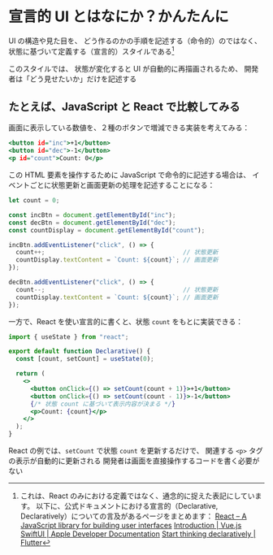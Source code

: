 # 宣言的 UI とはなにか？かんたんに

UI の構造や見た目を、
どう作るのかの手順を記述する（命令的）のではなく、
状態に基づいて定義する（宣言的）スタイルである[^宣言的とは]

このスタイルでは、
状態が変化すると UI が自動的に再描画されるため、
開発者は「どう見せたいか」だけを記述する

[^宣言的とは]:
    これは、React のみにおける定義ではなく、通念的に捉えた表記にしています。
    以下に、公式ドキュメントにおける宣言的（Declarative, Declaratively）についての言及があるページをまとめます：
    [React – A JavaScript library for building user interfaces](https://legacy.reactjs.org/)
    [Introduction | Vue.js](https://vuejs.org/guide/introduction)
    [SwiftUI | Apple Developer Documentation](https://developer.apple.com/documentation/swiftui/)
    [Start thinking declaratively | Flutter](https://docs.flutter.dev/data-and-backend/state-mgmt/declarative)

## たとえば、JavaScript と React で比較してみる

画面に表示している数値を、２種のボタンで増減できる実装を考えてみる：

```html:index.html
<button id="inc">+1</button>
<button id="dec">-1</button>
<p id="count">Count: 0</p>
```

この HTML 要素を操作するために JavaScript で命令的に記述する場合は、
イベントごとに状態更新と画面更新の処理を記述することになる：

```javascript:imperative.js
let count = 0;

const incBtn = document.getElementById("inc");
const decBtn = document.getElementById("dec");
const countDisplay = document.getElementById("count");

incBtn.addEventListener("click", () => {
  count++;                                      // 状態更新
  countDisplay.textContent = `Count: ${count}`; // 画面更新
});

decBtn.addEventListener("click", () => {
  count--;                                      // 状態更新
  countDisplay.textContent = `Count: ${count}`; // 画面更新
});
```

一方で、React を使い宣言的に書くと、状態 `count` をもとに実装できる：

```jsx:Declarative.jsx
import { useState } from "react";

export default function Declarative() {
  const [count, setCount] = useState(0);

  return (
    <>
      <button onClick={() => setCount(count + 1)}>+1</button>
      <button onClick={() => setCount(count - 1)}>-1</button>
      {/* 状態 count に基づいて表示内容が決まる */}
      <p>Count: {count}</p>
    </>
  );
}
```

React の例では、`setCount` で状態 `count` を更新するだけで、
関連する `<p>` タグの表示が自動的に更新される
開発者は画面を直接操作するコードを書く必要がない
